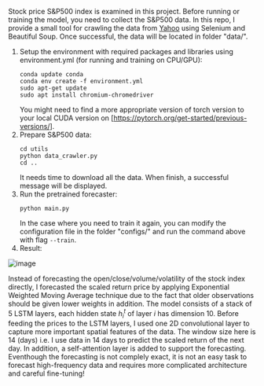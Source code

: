 Stock price S&P500 index is examined in this project. Before running or training the model, you need to collect the S&P500 data. In this repo, I provide a small tool for crawling the data from [Yahoo](https://finance.yahoo.com/quote/%5EGSPC/history?period1=1136073600&period2=1624665600&interval=1d&filter=history&frequency=1d&includeAdjustedClose=true) using Selenium and Beautiful Soup. Once successful, the data will be located in folder "data/".

1. Setup the environment with required packages and libraries using environment.yml (for running and training on CPU/GPU):
   ```
   conda update conda
   conda env create -f environment.yml
   sudo apt-get update
   sudo apt install chromium-chromedriver
   ```
   You might need to find a more appropriate version of torch version to your local CUDA version on [https://pytorch.org/get-started/previous-versions/].
3. Prepare S&P500 data:
   ```
   cd utils
   python data_crawler.py
   cd ..
   ```
   It needs time to download all the data. When finish, a successful message will be displayed.
4. Run the pretrained forecaster:
   ```
   python main.py
   ```
   In the case where you need to train it again, you can modify the configuration file in the folder "configs/" and run the command above with flag ```--train```.
6. Result:
   
  ![image](https://github.com/thinhcse/stock-price-forecasting/assets/111031775/13be8ae3-cedb-4dc9-89fd-9eb3ebec6501)


Instead of forecasting the open/close/volume/volatility of the stock index directly, I forecasted the scaled return price by applying Exponential Weighted Moving Average technique due to the fact that older observations should be given lower weights in addition. The model consists of a stack of 5 LSTM layers, each hidden state $h_i^t$ of layer $i$ has dimension 10. Before feeding the prices to the LSTM layers, I used one 2D convolutional layer to capture more important spatial features of the data. The window size here is 14 (days) i.e. I use data in 14 days to predict the scaled return of the next day. In addition, a self-attention layer is added to support the forecasting. Eventhough the forecasting is not complely exact, it is not an easy task to forecast high-frequency data and requires more complicated architecture and careful fine-tuning!  
